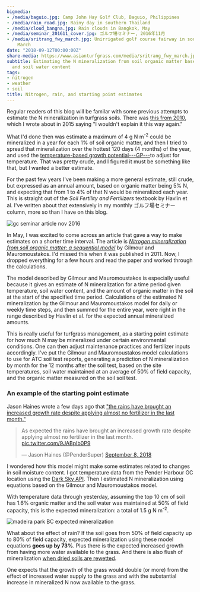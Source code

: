 ```yaml
---
bigmedia:
- /media/baguio.jpg: Camp John Hay Golf Club, Baguio, Philippines
- /media/rain_road.jpg: Rainy day in southern Thailand
- /media/cloud_bangna.jpg: Rain clouds in Bangkok, May
- /media/seminar_201611_cover.jpg: ゴルフ場セミナー, 2016年11月
- /media/sritrang_fwy_march.jpg: Unirrigated golf course fairway in southern Thailand,
    March
date: "2018-09-12T00:00:00Z"
share-media: https://www.asianturfgrass.com/media/sritrang_fwy_march.jpg
subtitle: Estimating the N mineralization from soil organic matter based on temperature
  and soil water content
tags:
- nitrogen
- weather
- soil
title: Nitrogen, rain, and starting point estimates
---
```


Regular readers of this blog will be familar with some previous attempts to estimate the N mineralization in turfgrass soils. There was [this from 2010](http://www.blog.asianturfgrass.com/2015/01/i-wouldnt-explain-it-this-way-again.html), which I wrote about in 2015 saying "I wouldn't explain it this way again." 

What I'd done then was estimate a maximum of 4 g N m<sup>-2</sup> could be mineralized in a year for each 1% of soil organic matter, and then I tried to spread that mineralization over the hottest 120 days (4 months) of the year, and used the [temperature-based growth potential---GP---](http://www.files.asianturfgrass.com/201306_growth_potential.pdf)to adjust for temperature. That was pretty crude, and I figured it must be something like that, but I wanted a better estimate.

For the past few years I've been making a more general estimate, still crude, but expressed as an annual amount, based on organic matter being 5% N, and expecting that from 1 to 4% of that N would be mineralized each year. This is straight out of the *Soil Fertility and Fertilizers* textbook by Havlin et al. I've written about that extensively in my monthly ゴルフ場セミナー column, more so than I have on this blog.

![gc seminar article nov 2016](/media/seminar_201611.jpg)

In May, I was excited to come across an article that gave a way to make estimates on a shorter time interval. The article is [*Nitrogen mineralization from soil organic matter: a sequential model*](https://dx.doi.org/10.2136/sssaj2010.0123) by Gilmour and Mauromoustakos. I'd missed this when it was published in 2011. Now, I dropped everything for a few hours and read the paper and worked through the calculations. 

The model described by Gilmour and Mauromoustakos is especially useful because it gives an estimate of N mineralization for a time period given temperature, soil water content, and the amount of organic matter in the soil at the start of the specified time period. Calculations of the estimated N mineralization by the Gilmour and Mauromoustakos model for daily or weekly time steps, and then summed for the entire year, were right in the range described by Havlin et al. for the expected annual mineralized amounts.

This is really useful for turfgrass management, as a starting point estimate for how much N may be mineralized under certain environmental conditions. One can then adjust maintenance practices and fertilizer inputs accordingly. I've put the Gilmour and Mauromoustakos model calculations to use for ATC soil test reports, generating a prediction of N mineralization by month for the 12 months after the soil test, based on the site temperatures, soil water maintained at an average of 50% of field capacity, and the organic matter measured on the soil soil test.

### An example of the starting point estimate

Jason Haines wrote a few days ago that ["the rains have brought an increased growth rate despite applying almost no fertilizer in the last month."](https://twitter.com/PenderSuper/status/1038544627505057792)

<blockquote class="twitter-tweet" data-lang="en"><p lang="en" dir="ltr">As expected the rains have brought an increased growth rate despite applying almost no fertilizer in the last month. <a href="https://t.co/9JABpIb0P9">pic.twitter.com/9JABpIb0P9</a></p>&mdash; Jason Haines (@PenderSuper) <a href="https://twitter.com/PenderSuper/status/1038544627505057792?ref_src=twsrc%5Etfw">September 8, 2018</a></blockquote>
<script async src="https://platform.twitter.com/widgets.js" charset="utf-8"></script>

I wondered how this model might make some estimates related to changes in soil moisture content. I got temperature data from the Pender Harbour GC location using the [Dark Sky API](https://darksky.net/dev/docs). Then I estimated N mineralization using equations based on the Gilmour and Mauromoustakos model.

With temperature data through yesterday, assuming the top 10 cm of soil has 1.6% organic matter and the soil water was maintained at 50% of field capacity, this is the expected mineralization: a total of 1.5 g N m<sup>-2</sup>.

![madeira park BC expected mineralization](/media/madeira_mineralization.png)

What about the effect of rain? If the soil goes from 50% of field capacity up to 80% of field capacity, expected mineralization using these model equations **goes up by 73%**. Plus there is the expected increased growth from having more water available to the grass. And there is also flush of mineralization [when dried soils are rewetted](https://dx.doi.org/10.2136/sssaj1993.03615995005700010012x).

One expects that the growth of the grass would double (or more) from the effect of increased water supply to the grass and with the substantial increase in mineralized N now available to the grass.





